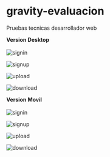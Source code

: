 # gravity-evaluacion
Pruebas tecnicas desarrollador web

<b>Version Desktop</b> <br> <br>
![signin](https://raw.githubusercontent.com/smunoz91998/gravity-evaluacion/master/assets/screen_1.png)

![signup](https://raw.githubusercontent.com/smunoz91998/gravity-evaluacion/master/assets/screen_2.png)

![upload](https://raw.githubusercontent.com/smunoz91998/gravity-evaluacion/master/assets/screen_3.png)

![download](https://raw.githubusercontent.com/smunoz91998/gravity-evaluacion/master/assets/screen_4.png)



<b>Version Movil</b> <br> <br>
![signin](https://raw.githubusercontent.com/smunoz91998/gravity-evaluacion/master/assets/screen_5.png)

![signup](https://raw.githubusercontent.com/smunoz91998/gravity-evaluacion/master/assets/screen_6.png)

![upload](https://raw.githubusercontent.com/smunoz91998/gravity-evaluacion/master/assets/screen_7.png)

![download](https://raw.githubusercontent.com/smunoz91998/gravity-evaluacion/master/assets/screen_8.png)
